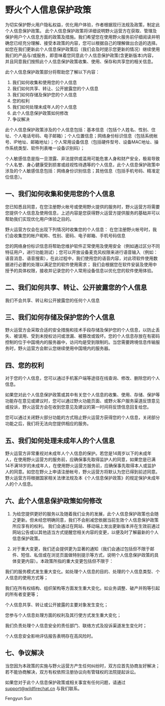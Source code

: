 # 野火个人信息保护政策


为切实保护野火用户隐私权益，优化用户体验，作者根据现行法规及政策，制定此个人信息保护政策。 此个人信息保护政策将详细说明野火运营方在获取、管理及保护用户个人信息方面的政策及措施。我们希望您在使用野火服务前仔细阅读并明确您已经充分理解、接受本政策的内容，您可以根据自己的理解做出合适的选择。如您在我们更新此个人信息保护政策后（我们会及时提示您更新的情况）继续使用我们的产品与/或服务，即意味着您同意此个人信息保护政策(含更新版本)内容，并且同意我们按照此个人信息保护政策收集、使用、保存和共享您的相关信息。

此个人信息保护政策部分将帮助您了解以下内容：

1. 我们如何收集和使用您的个人信息
2. 我们如何共享、转让、公开披露您的个人信息
3. 我们如何存储及保护您的个人信息
4. 您的权利
5. 我们如何处理未成年人的个人信息
6. 此个人信息保护政策如何修改
7. 争议解决

此个人信息保护政策涉及的个人信息包括：基本信息（包括个人姓名、性别、住址、个人电话号码、电子邮箱）；个人位置信息；网络身份标识信息（包括系统帐号、IP地址、邮箱地址）；个人常用设备信息（包括硬件型号、设备MAC地址、操作系统类型、软件列表唯一设备识别码）；

个人敏感信息是指一旦泄露、非法提供或滥用可能危害人身和财产安全，极易导致个人名誉、身心健康受到损害或歧视性待遇等的个人信息，此个人信息保护政策中涉及的个人敏感信息包括：网络身份识别信息；其他信息（包括手机号码、精准定位信息）。


## 一、我们如何收集和使用您的个人信息

您已知悉且同意，在您注册野火帐号或使用野火提供的服务时，野火运营方将需要您提供个人信息及使用信息，上述内容是您获得野火运营方提供服务的基础并可以帮助我们实现优化用户体验之目的。

野火运营方仅会在出现下列情况时收集您的个人信息：
在您注册野火帐号时，我们会收集您的帐户昵称、性别、密码、电子邮箱、手机号码信息

您的网络身份标识信息将帮助您维护软件正常使用及使用安全（例如通过区分不同特征用户，进行功能测试）；您可以开放设备麦克风权限来进行语音输入（例如：语音消息、语音搜索），在此过程中，我们使用您的语音内容，对此项软件使用数据进行必要的处理以满足您的软件使用需求； 我们会根据您在软件安装及使用中授予的具体权限，接收并记录您的个人常用设备信息以优化您的软件使用体验。



## 二、我们如何共享、转让、公开披露您的个人信息

我们不会共享、转让和公开披露您的任何个人信息


## 三、我们如何存储及保护您的个人信息

野火运营方会采取合适的安全措施和技术手段存储及保护您的个人信息，以防止丢失、被误用、受到未授权访问或泄漏、被篡改或毁坏。您的个人信息存放在有密码控制的位于中国境内的服务器中，访问均是受到限制的。当您需要跨境信息传输服务时，野火运营方会默认您继续使用中国境内的服务器。


## 四、您的权利

对于您的个人信息，您可以通过手机客户端等途径在线查询、修改、删除您的个人信息。

如果您对此个人信息保护政策或其中有关您个人信息的收集、使用、存储、保护等功能存在意见或建议时，您可以通过野火功能页面、或野火客户服务渠道反馈意见或投诉，野火运营方会在收到您意见及建议的第一时间将反馈信息回复给您。

您可以通过关闭野火部分功能的方式阻止野火运营方获得您的个人信息，关闭部分功能之后，我们将无法向您提供相应的服务。


## 五、我们如何处理未成年人的个人信息

野火运营方非常重视对未成年人个人信息的保护。若您是14周岁以下的未成年人，在使用野火运营方的服务前，应确保事先取得监护人的同意，如果您是已满14不满18岁的未成年人，在使用野火运营方服务前，应确保事先取得本人或监护人的同意。如您在野火上申请注册帐号，野火运营方将默认为您已得到前述同意。野火运营方将根据国家相关法律法规及本《个人信息保护政策》的规定保护未成年人的个人信息。

## 六、此个人信息保护政策如何修改

1. 为给您提供更好的服务以及随着我们业务的发展，此个人信息保护政策也会随之更新。但未经您明确同意，我们不会削减您依据当前生效个人信息保护政策所应享有的权利。
我们会通过在网站、移动端上发出更新版本并在生效前通过网站公告或以其他适当方式提醒您相关内容的变更，以便及时了解最新的个人信息保护政策。

2. 对于重大变更，我们还会提供更为显著的通知（我们会通过包括但不限于邮件、短信、私信或在浏览页面做特别提示等方式，说明个人信息保护政策的具体变更内容）。本政策所指的重大变更包括但不限于：

我们的服务模式发生重大变化。如处理个人信息的目的、处理的个人信息类型、个人信息的使用方式等；

我们在所有权结构、组织架构等方面发生重大变化。如业务调整、破产并购等引起的所有者变更等；

个人信息共享、转让或公开披露的主要对象发生变化；

您参与个人信息处理方面的权利及其行使方式发生重大变化；

我们负责处理个人信息安全的责任部门、联络方式及投诉渠道发生变化时；

个人信息安全影响评估报告表明存在高风险时。


## 七、争议解决

当您因为本政策的实施与野火运营方产生任何纠纷时，双方应首先协商友好解决；若不能协商解决，双方有权依照注册协议向有管辖权的法院提起诉讼。

如果您对于此个人信息保护政策或相关事宜有任何问题，请通过 support@wildfirechat.cn 与我们联系。


Fengyun Sun
